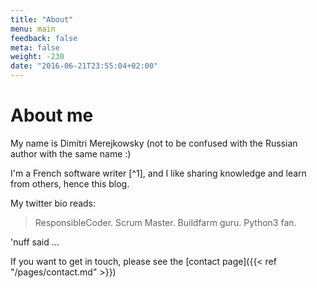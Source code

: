 ```yaml
---
title: "About"
menu: main
feedback: false
meta: false
weight: -230
date: "2016-06-21T23:55:04+02:00"
---
```


# About me

My name is Dimitri Merejkowsky (not to be confused with the Russian author with
the same name :)

I'm a French software writer [^1], and I like sharing knowledge and learn from
others, hence this blog.

My twitter bio reads:

> ResponsibleCoder. Scrum Master. Buildfarm guru. Python3 fan.

'nuff said ...

If you want to get in touch, please see the
[contact page]({{< ref "/pages/contact.md" >}})
